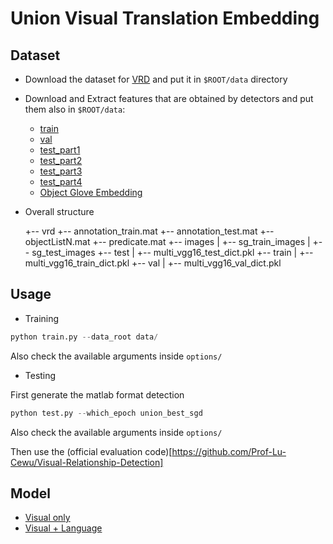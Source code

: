# Union Visual Translation Embedding

## Dataset
* Download the dataset for [VRD](http://cs.stanford.edu/people/ranjaykrishna/vrd/dataset.zip) and put it in `$ROOT/data` directory
* Download and Extract features that are obtained by detectors and put them also in `$ROOT/data`:
  * [train](https://uofi.box.com/s/elrnih13mimgt9t7ey2bsp95dqa74ut1)
  * [val](https://uofi.box.com/s/e926m79ure6mku3400rh6bfw9ptujhfa)
  * [test_part1](https://uofi.box.com/s/xx4j8x9u309c6uz3s4qxe2ou5dyk4b3m)
  * [test_part2](https://uofi.box.com/s/yfvtfgloc71qzwm1rvfk7m298q92t2wj)
  * [test_part3](https://uofi.box.com/s/fxpsuw2ac3yq85ayvqlob3iqekbhkqcx)
  * [test_part4](https://uofi.box.com/s/awwpiks68qyvq932svlvtj7o9sxhnoz6)
  * [Object Glove Embedding](https://uofi.box.com/s/42h03v8v1zgul7ae8qyuubp6dovrt3vq)

* Overall structure

  +-- vrd
      +-- annotation_train.mat
      +-- annotation_test.mat
      +-- objectListN.mat
      +-- predicate.mat
      +-- images
      |   +-- sg_train_images
      |   +-- sg_test_images
      +-- test
      |   +-- multi_vgg16_test_dict.pkl
      +-- train
      |   +-- multi_vgg16_train_dict.pkl
      +-- val
      |   +-- multi_vgg16_val_dict.pkl

## Usage
* Training
```python
python train.py --data_root data/
```
Also check the available arguments inside `options/`

* Testing

First generate the matlab format detection
```python
python test.py --which_epoch union_best_sgd
```
Also check the available arguments inside `options/`

Then use the (official evaluation code)[https://github.com/Prof-Lu-Cewu/Visual-Relationship-Detection]


## Model
* [Visual only](https://uofi.box.com/s/vm5a419n3u97jlygva7uxaf8wkxaqj6c)
* [Visual + Language](https://uofi.box.com/s/iajcwh2u2pfbfv1g0yagwjst17pax9l5)
